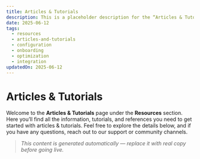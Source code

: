 ```yaml
---
title: Articles & Tutorials
description: This is a placeholder description for the “Articles & Tutorials” page, giving readers a quick overview of what they can expect to find here.
date: 2025-06-12
tags:
  - resources
  - articles-and-tutorials
  - configuration
  - onboarding
  - optimization
  - integration
updatedOn: 2025-06-12
---
```

# Articles & Tutorials

Welcome to the **Articles & Tutorials** page under the **Resources** section. Here you’ll find all the information, tutorials, and references you need to get started with articles & tutorials. Feel free to explore the details below, and if you have any questions, reach out to our support or community channels.

> _This content is generated automatically — replace it with real copy before going live._ 
